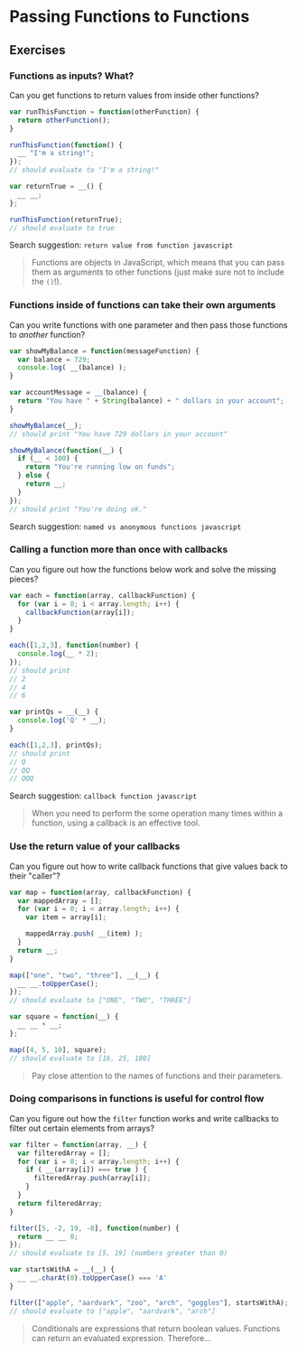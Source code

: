 # Passing Functions to Functions

## Exercises

### Functions as inputs? What?

Can you get functions to return values from inside other functions?

```javascript
var runThisFunction = function(otherFunction) {
  return otherFunction();
}

runThisFunction(function() {
  __ "I'm a string!";
});
// should evaluate to "I'm a string!"

var returnTrue = __() {
  __ __;
};

runThisFunction(returnTrue);
// should evaluate to true
```

Search suggestion: `return value from function javascript`

> Functions are objects in JavaScript, which means that you can pass them as arguments to other functions (just make sure not to include the `()`!).

### Functions inside of functions can take their own arguments

Can you write functions with one parameter and then pass those functions to _another_ function?

```javascript
var showMyBalance = function(messageFunction) {
  var balance = 729;
  console.log( __(balance) );
}

var accountMessage = __(balance) {
  return "You have " + String(balance) + " dollars in your account";
}

showMyBalance(__);
// should print "You have 729 dollars in your account"

showMyBalance(function(__) {
  if (__ < 100) {
    return "You're running low on funds";
  } else {
    return __;
  }
});
// should print "You're doing ok."
```

Search suggestion: `named vs anonymous functions javascript`

### Calling a function more than once with callbacks

Can you figure out how the functions below work and solve the missing pieces?

```javascript
var each = function(array, callbackFunction) {
  for (var i = 0; i < array.length; i++) {
    callbackFunction(array[i]);
  }
}

each([1,2,3], function(number) {
  console.log(__ * 2);
});
// should print
// 2
// 4
// 6

var printQs = __(__) {
  console.log('Q' * __);
}

each([1,2,3], printQs);
// should print
// Q
// QQ
// QQQ
```

Search suggestion: `callback function javascript`

> When you need to perform the some operation many times within a function, using a callback is an effective tool.

### Use the return value of your callbacks

Can you figure out how to write callback functions that give values back to their "caller"?

```javascript
var map = function(array, callbackFunction) {
  var mappedArray = [];
  for (var i = 0; i < array.length; i++) {
    var item = array[i];

    mappedArray.push( __(item) );
  }
  return __;
}

map(["one", "two", "three"], __(__) {
  __ __.toUpperCase();
});
// should evaluate to ["ONE", "TWO", "THREE"]

var square = function(__) {
  __ __ * __;
};

map([4, 5, 10], square);
// should evaluate to [16, 25, 100]
```

> Pay close attention to the names of functions and their parameters.

### Doing comparisons in functions is useful for control flow

Can you figure out how the `filter` function works and write callbacks to filter out certain elements from arrays?

```javascript
var filter = function(array, __) {
  var filteredArray = [];
  for (var i = 0; i < array.length; i++) {
    if ( __(array[i]) === true ) {
      filteredArray.push(array[i]);
    }
  }
  return filteredArray;
}

filter([5, -2, 19, -8], function(number) {
  return __ __ 0;
});
// should evaluate to [5, 19] (numbers greater than 0)

var startsWithA = __(__) {
  __ __.charAt(0).toUpperCase() === 'A'
}

filter(["apple", "aardvark", "zoo", "arch", "goggles"], startsWithA);
// should evaluate to ["apple", "aardvark", "arch"]
```

> Conditionals are expressions that return boolean values. Functions can return an evaluated expression. Therefore...

